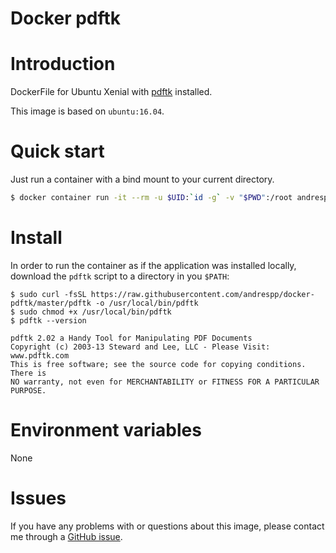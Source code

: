 Docker pdftk
============

# Introduction

DockerFile for Ubuntu Xenial with [pdftk](https://www.pdflabs.com/tools/pdftk-the-pdf-toolkit/) installed.

This image is based on `ubuntu:16.04`.

# Quick start

Just run a container with a bind mount to your current directory.

```bash
$ docker container run -it --rm -u $UID:`id -g` -v "$PWD":/root andrespp/pdftk
```

# Install

In order to run the container as if the application was installed locally, download the `pdftk` script to a directory in you `$PATH`:

```
$ sudo curl -fsSL https://raw.githubusercontent.com/andrespp/docker-pdftk/master/pdftk -o /usr/local/bin/pdftk
$ sudo chmod +x /usr/local/bin/pdftk
$ pdftk --version

pdftk 2.02 a Handy Tool for Manipulating PDF Documents
Copyright (c) 2003-13 Steward and Lee, LLC - Please Visit: www.pdftk.com
This is free software; see the source code for copying conditions. There is
NO warranty, not even for MERCHANTABILITY or FITNESS FOR A PARTICULAR PURPOSE.
```

# Environment variables

None

# Issues

If you have any problems with or questions about this image, please contact me
through a [GitHub issue](https://github.com/andrespp/docker-pdftk/issues).

